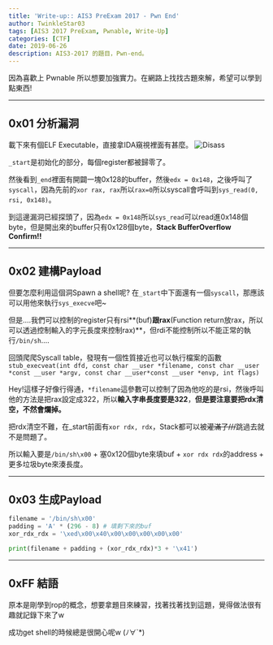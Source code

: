```yaml
---
title: 'Write-up:: AIS3 PreExam 2017 - Pwn End'
author: TwinkleStar03
tags: [AIS3 2017 PreExam, Pwnable, Write-Up]
categories: [CTF]
date: 2019-06-26
description: AIS3-2017 的題目，Pwn-end。
---
```


因為喜歡上 Pwnable 所以想要加強實力。在網路上找找古題來解，希望可以學到點東西!


-----

## 0x01 分析漏洞

載下來有個ELF Executable，直接拿IDA窺視裡面有甚麼。
![Disass](/images/AIS3_end/disass.png)

`_start`是初始化的部分，每個register都被歸零了。

然後看到`_end`裡面有開闢一塊0x128的buffer，然後`edx = 0x148`，之後呼叫了`syscall`，因為先前的`xor rax, rax`所以`rax=0`所以syscall會呼叫到`sys_read(0, rsi, 0x148)`。

到這邊漏洞已經探頭了，因為`edx = 0x148`所以`sys_read`可以read進0x148個byte，但是開出來的buffer只有0x128個byte，**Stack BufferOverflow Confirm!!**

---

## 0x02 建構Payload

但要怎麼利用這個洞Spawn a shell呢? 在`_start`中下面還有一個`syscall`，那應該可以用他來執行`sys_execve`吧~

但是....我們可以控制的register只有rsi**(buf)**跟rax**(Function return放rax，所以可以透過控制輸入的字元長度來控制rax)**，但rdi不能控制所以不能正常的執行`/bin/sh`....

回頭爬爬Syscall table，發現有一個性質接近也可以執行檔案的函數`stub_execveat(int dfd, const char __user *filename, const char __user *const __user *argv, const char __user*const __user *envp, int flags)`

Hey!這樣子好像行得通，`*filename`這參數可以控制了因為他吃的是rsi，然後呼叫他的方法是把rax設定成322，所以**輸入字串長度要是322**，**但是要注意要把rdx清空，不然會爛掉。**

把rdx清空不難，在_start前面有`xor rdx, rdx`，Stack都可以被~~灌滿了///~~跳過去就不是問題了。

所以輸入要是`/bin/sh\x00` + 塞0x120個byte來填buf + `xor rdx rdx`的address + 更多垃圾byte來湊長度。

---

## 0x03 生成Payload

```python exploit.py
filename = '/bin/sh\x00'
padding = 'A' * (296 - 8) # 填剩下來的buf
xor_rdx_rdx = '\xed\x00\x40\x00\x00\x00\x00\x00'

print(filename + padding + (xor_rdx_rdx)*3 + '\x41')

```

---

## 0xFF 結語

原本是剛學到rop的概念，想要拿題目來練習，找著找著找到這題，覺得做法很有趣就記錄下來了w

成功get shell的時候總是很開心呢w (ﾉ∀`*)